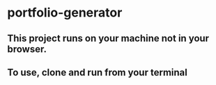 # portfolio-generator

## This project runs on your machine not in your browser.
## To use, clone and run from your terminal